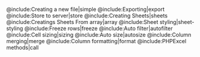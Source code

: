@include:Creating a new file|simple
@include:Exporting|export
@include:Store to server|store
@include:Creating Sheets|sheets
@include:Creatings Sheets From array|array
@include:Sheet styling|sheet-styling
@include:Freeze rows|freeze
@include:Auto filter|autofilter
@include:Cell sizing|sizing
@include:Auto size|autosize
@include:Column merging|merge
@include:Column formatting|format
@include:PHPExcel methods|call